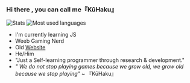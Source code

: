 ### Hi there , you can call me『KūHaku』

![Stats](https://github-readme-stats.vercel.app/api?username=sireeshdevaraj&show_icons=true&theme=cobalt)
![Most used languages](https://github-readme-stats.vercel.app/api/top-langs/?username=sireeshdevaraj&layout=compact)
-  I'm currently learning JS
-  Weeb Gaming Nerd
- Old [Website](https://sirdevhub.xyz)
- He/Him
- "Just a Self-learning programmer through research & development."
-  *" We do not stop playing games because we grow old, we grow old because we stop playing"* ~ 『KūHaku』

